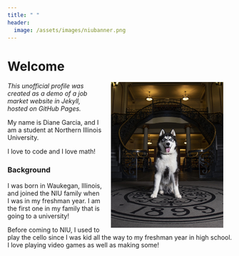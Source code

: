 ```yaml
---
title: " "
header:
  image: /assets/images/niubanner.png
---
```


# Welcome​

<img src="https://github.com/vulture449/Diane-Garcia-Profile/blob/master/assets/images/fancyMission.jpg?raw=true" width="50%" hspace="20" align="right">

*This unofficial profile was created as a demo of a job market website in Jekyll, hosted on GitHub Pages.*

My name is Diane Garcia, and I am a student at Northern Illinois University.

I love to code and I love math!

### Background

I was born in Waukegan, Illinois, and joined the NIU family when I was in my freshman year. I am the first one in my family that is going to a university!

Before coming to NIU, I used to play the cello since I was kid all the way to my freshman year in high school. I love playing video games as well as making some!

